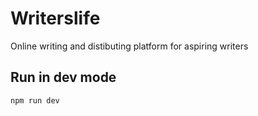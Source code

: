 # Writerslife

Online writing and distibuting platform for aspiring writers

## Run in dev mode

`npm run dev`
